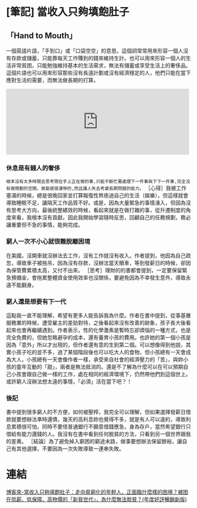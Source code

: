 # [筆記] 當收入只夠填飽肚子


## 「Hand to Mouth」
一個英語片語，「手到口」或「口袋空空」的意思。這個詞常常用來形容一個人沒有存款或儲蓄，只能靠每天工作賺到的錢來維持生計。也可以用來形容一個人的生活非常貧困，只能勉強維持基本的生活需求，無法有儲蓄或享受生活上的奢侈品。這個片語也可以用來形容那些沒有長遠計劃或沒有經濟穩定的人，他們只能在當下應對生活的需要，而無法做長期的打算。

<!--more-->
<iframe src="https://open.firstory.me/embed/story/clffj21x701ku01tw69l61tid" height="180" width="99%" frameborder="0" scrolling="no"></iframe>

### 休息是有錢人的奢侈
``根本沒有太多時間去思考現在手上正在做的事,只能不斷忙著處理下一件事與下下一件事,完全沒有做規劃的空間。貧窮是很淒慘的,而且讓人失去考慮長期問題的能力。``
［心得］我被工作塞滿的時候，總是很晚回家並打算報復性熬夜過自己的生活（娛樂），但這樣就會導致睡眠不足，讓隔天工作品質不好。或是，因為大量緊急的事情湧入，但因為沒有思考大方向，最後統整績效的時候，看起來就是在做打雜的事，從升遷制度的角度來看，我根本沒有貢獻。因此我開始學習隨時反思，回顧自己的任務規劃，務必讓重要但不急的事情，能夠完成。

### 窮人一次不小心就很難脫離困境
在美國，沒開車就沒辦法去工作，沒有工作就沒有收入。作者提到，他因為自己疏忽，導致車子被拖吊，因為沒有存款，沒辦法當天贖車，等到發薪日的時候，卻因為保管費累積太高，又付不出來。
［思考］理財的的書都會提到，一定要保留緊急預備金，會拖累整體資金使用效率也沒關係，要避免因為不幸發生意外，導致永遠不能翻身。

### 窮人還是想要有下一代
這點我一直不能理解，希望有更多人能告訴我為什麼。作者在書中提到，從事基層服務業的時候，遭受雇主的差勁對待，之後看起來沒有改善的跡象，孩子長大後看起來也會再繼續遇到。作者表示，性的化學激素是暫時忘卻煩惱的一種方式，也是完全免費的，但她忽略避孕的成本，還有養育小孩的費用。也許她的第一個小孩是因為「意外」所以才出現的，但作者還有意的生到第二個。可以想像得到他說，其實小孩子吃的並不多，過了某個階段後也可以吃大人的食物，但小孩總有一天會成為大人，小孩總有一天會像作者一樣，承受來自社會的經濟壓力的「苦」，與妳小孩的童年互動的「甜」，兩者是無法抵消的。還是不了解為什麼可以在可以預期自己小孩會跟自己做一樣的工作，處在相同的經濟環境下，仍然帶他們到這個世上。
或許窮人沒辦法想太遠的事情，「必須」活在當下吧？！

### 後記
書中提到很多窮人的不方便，如何被壓榨，我完全可以理解，但如果選擇發薪日借款就要想辦法準時還債，幾天的高利息妳也覺得不多，就是有人可以違約，導致利息累積很可怕，同時不要怪普通銀行不願意借錢應急，身為存戶，當然希望銀行只借給有能力還錢的人。我沒有在書中看到任何脫貧的方法，只看到另一個世界跟我的差異。
［結論］為了避免掉入窮困的窮途末路，做事要想辦法保留餘裕，讓自己有其他選擇，不要因為一次失敗導致一連串失敗。

# 連結

[博客來-當收入只夠填飽肚子：走向貧窮化的年輕人，正面臨什麼樣的困境？被困在低薪、低保障、高物價的「新貧世代」，為什麼無法脫貧？(年度好評暢銷新版)](https://www.books.com.tw/products/0010701614)


